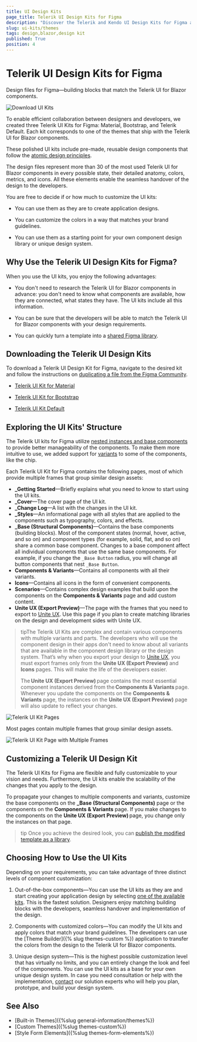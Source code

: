 ```yaml
---
title: UI Design Kits 
page_title: Telerik UI Design Kits for Figma
description: "Discover the Telerik and Kendo UI Design Kits for Figma and learn how to use them to create stylish Blazor applications."
slug: ui-kits/themes
tags: design,blazor,design kit
published: True
position: 4
---
```


# Telerik UI Design Kits for Figma

Design files for Figma&mdash;building blocks that match the Telerik UI for Blazor components.

<a href="https://www.figma.com/@progress" style="display: contents;" title="Download UI Kits">
<img src="./images/ui-kits-for-figma.png" alt="Download UI Kits"/>
</a>

To enable efficient collaboration between designers and developers, we created three Telerik UI Kits for Figma: Material, Bootstrap, and Telerik Default. Each kit corresponds to one of the themes that ship with the Telerik UI for Blazor components.

These polished UI kits include pre-made, reusable design components that follow the [atomic design principles](https://atomicdesign.bradfrost.com/chapter-2/).

The design files represent more than 30 of the most used Telerik UI for Blazor components in every possible state, their detailed anatomy, colors, metrics, and icons. All these elements enable the seamless handover of the design to the developers.

You are free to decide if or how much to customize the UI kits:

- You can use them as they are to create application designs.

- You can customize the colors in a way that matches your brand guidelines.

- You can use them as a starting point for your own component design library or unique design system.

## Why Use the Telerik UI Design Kits for Figma?

When you use the UI kits, you enjoy the following advantages:

- You don't need to research the Telerik UI for Blazor components in advance: you don't need to know what components are available, how they are connected, what states they have. The UI kits include all this information.

- You can be sure that the developers will be able to match the Telerik UI for Blazor components with your design requirements.

- You can quickly turn a template into a [shared Figma library](https://www.figma.com/best-practices/components-styles-and-shared-libraries/).

## Downloading the Telerik UI Design Kits

To download a Telerik UI Design Kit for Figma, navigate to the desired kit and follow the instructions on [duplicating a file from the Figma Community](https://help.figma.com/hc/en-us/articles/360038510873-Use-files-from-the-Community#Duplicate).

- [Telerik UI Kit for Material](https://www.figma.com/community/file/971704350762479492)

- [Telerik UI Kit for Bootstrap](https://www.figma.com/community/file/971704996235717509)

- [Telerik UI Kit Default](https://www.figma.com/community/file/971702824494731137)

## Exploring the UI Kits' Structure

The Telerik UI kits for Figma utilize [nested instances and base components](https://www.figma.com/best-practices/creating-and-organizing-variants/using-variants-effectively/) to provide better manageability of the components. To make them more intuitive to use, we added support for [variants](https://help.figma.com/hc/en-us/articles/360055471353-Prepare-for-variants) to some of the components, like the chip.

Each Telerik UI Kit for Figma contains the following pages, most of which provide multiple frames that group similar design assets:

* **_Getting Started**&mdash;Briefly explains what you need to know to start using the UI kits.
* **_Cover**&mdash;The cover page of the UI kit.
* **_Change Log**&mdash;A list with the changes in the UI kit.
* **_Styles**&mdash;An informational page with all styles that are applied to the components such as typography, colors, and effects.
* **_Base (Structural Components)**&mdash;Contains the base components (building blocks). Most of the component states (normal, hover, active, and so on) and component types (for example, solid, flat, and so on) share a common base component. Changes to a base component affect all individual components that use the same base components. For example, if you change the `_Base Button` radius, you will change all button components that nest `_Base Button`.
* **Components & Variants**&mdash;Contains all components with all their variants.
* **Icons**&mdash;Contains all icons in the form of convenient components.
* **Scenarios**&mdash;Contains complex design examples that build upon the components on the **Components & Variants** page and add custom content.
* **Unite UX (Export Preview)**&mdash;The page with the frames that you need to export to [Unite UX](https://docs.telerik.com/unite-ux/introduction). Use this page if you plan to create matching libraries on the design and development sides with Unite UX. 

>tipThe Telerik UI Kits are complex and contain various components with multiple variants and parts. The developers who will use the component design in their apps don't need to know about all variants that are available in the component design library or the design system. That’s why when you export your design to [Unite UX](https://docs.telerik.com/unite-ux/introduction), you must export frames only from the **Unite UX (Export Preview)** and **Icons** pages. This will make the life of the developers easier.
>
>The **Unite UX (Export Preview)** page contains the most essential component instances derived from the **Components & Variants** page. Whenever you update the components on the **Components & Variants** page, the instances on the **Unite UX (Export Preview)** page will also update to reflect your changes.

![Telerik UI Kit Pages](./images/figma-ui-kit-pages-v1.3.png)

Most pages contain multiple frames that group similar design assets.

![Telerik UI Kit Page with Multiple Frames](./images/figma-ui-kit-frames-v1.3.png)

## Customizing a Telerik UI Design Kit

The Telerik UI Kits for Figma are flexible and fully customizable to your vision and needs. Furthermore, the UI kits enable the scalability of the changes that you apply to the design.

To propagate your changes to multiple components and variants, customize the base components on the **_Base (Structural Components)** page or the components on the **Components & Variants** page. If you make changes to the components on the **Unite UX (Export Preview)** page, you change only the instances on that page.

>tip Once you achieve the desired look, you can [publish the modified template as a library](https://help.figma.com/hc/en-us/articles/360041051154#h_b9cf5ead-791e-4ae2-9dd8-aded2fe54fe6).

## Choosing How to Use the UI Kits

Depending on your requirements, you can take advantage of three distinct levels of component customization:

1. Out-of-the-box components&mdash;You can use the UI kits as they are and start creating your application design by selecting [one of the available kits](#downloading-the-telerik-ui-design-kits). This is the fastest solution. Designers enjoy matching building blocks with the developers, seamless handover and implementation of the design.

1. Components with customized colors&mdash;You can modify the UI kits and apply colors that match your brand guidelines. The developers can use the [Theme Builder]({% slug themes-custom %}) application to transfer the colors from the design to the Telerik UI for Blazor components.

1. Unique design system&mdash;This is the highest possible customization level that has virtually no limits, and you can entirely change the look and feel of the components. You can use the UI kits as a base for your own unique design system. In case you need consultation or help with the implementation, [contact](https://www.telerik.com/services/ui-ux-design) our solution experts who will help you plan, prototype, and build your design system.

## See Also

  * [Built-in Themes]({%slug general-information/themes%})
  * [Custom Themes]({%slug themes-custom%})
  * [Style Form Elements]({%slug themes-form-elements%})